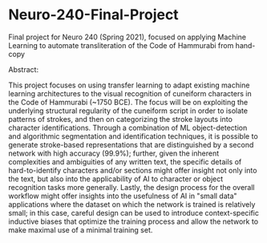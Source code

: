 # Neuro-240-Final-Project
Final project for Neuro 240 (Spring 2021), focused on applying Machine Learning to automate transliteration of the Code of Hammurabi from hand-copy

Abstract:

This project focuses on using transfer learning to adapt existing machine learning architectures to the visual recognition of cuneiform characters
in the Code of Hammurabi (~1750 BCE). The focus will be on exploiting the underlying structural regularity of the cuneiform script in order to isolate
patterns of strokes, and then on categorizing the stroke layouts into character identifications. Through a combination of ML object-detection and algorithmic
segmentation and identification techniques, it is possible to generate stroke-based representations that are distinguished by a second network with high accuracy (99.9%);
further, given the inherent complexities and ambiguities of any written text, the specific details of hard-to-identify characters and/or sections might offer insight not only
into the text, but also into the applicability of AI to character or object recognition tasks more generally. Lastly, the design process for the overall workflow might offer
insights into the usefulness of AI in "small data" applications where the dataset on which the network is trained is relatively small; in this case, careful design can be used
to introduce context-specific inductive biases that optimize the training process and allow the network to make maximal use of a minimal training set.
